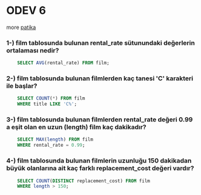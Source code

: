 # ODEV 6
more [patika](https://app.patika.dev/courses/sql/Odev6)

### 1-) film tablosunda bulunan rental_rate sütunundaki değerlerin ortalaması nedir?
``` SQL
    SELECT AVG(rental_rate) FROM film;
```
### 2-) film tablosunda bulunan filmlerden kaç tanesi 'C' karakteri ile başlar?
``` SQL
    SELECT COUNT(*) FROM film
    WHERE title LIKE 'C%';
```
### 3-) film tablosunda bulunan filmlerden rental_rate değeri 0.99 a eşit olan en uzun (length) film kaç dakikadır?
``` SQL
    SELECT MAX(length) FROM film
    WHERE rental_rate = 0.99;
```
### 4-) film tablosunda bulunan filmlerin uzunluğu 150 dakikadan büyük olanlarına ait kaç farklı replacement_cost değeri vardır?
``` SQL
    SELECT COUNT(DISTINCT replacement_cost) FROM film
    WHERE length > 150;
```